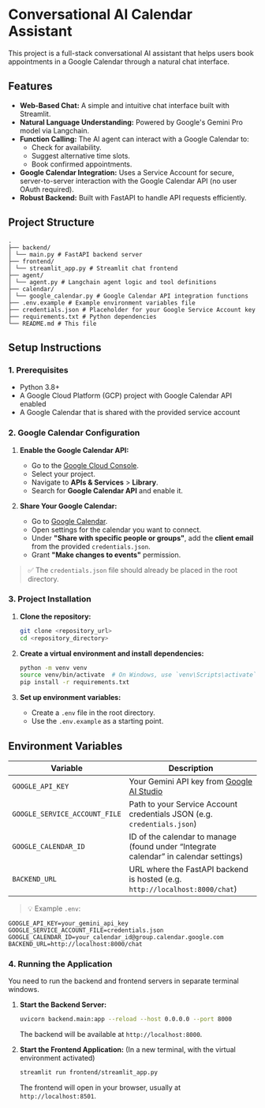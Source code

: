 # Conversational AI Calendar Assistant

This project is a full-stack conversational AI assistant that helps users book appointments in a Google Calendar through a natural chat interface.

## Features

-   **Web-Based Chat:** A simple and intuitive chat interface built with Streamlit.
-   **Natural Language Understanding:** Powered by Google's Gemini Pro model via Langchain.
-   **Function Calling:** The AI agent can interact with a Google Calendar to:
    -   Check for availability.
    -   Suggest alternative time slots.
    -   Book confirmed appointments.
-   **Google Calendar Integration:** Uses a Service Account for secure, server-to-server interaction with the Google Calendar API (no user OAuth required).
-   **Robust Backend:** Built with FastAPI to handle API requests efficiently.

## Project Structure
```
.
├── backend/
│ └── main.py # FastAPI backend server
├── frontend/
│ └── streamlit_app.py # Streamlit chat frontend
├── agent/
│ └── agent.py # Langchain agent logic and tool definitions
├── calendar/
│ └── google_calendar.py # Google Calendar API integration functions
├── .env.example # Example environment variables file
├── credentials.json # Placeholder for your Google Service Account key
├── requirements.txt # Python dependencies
└── README.md # This file
```

## Setup Instructions

### 1. Prerequisites

- Python 3.8+
- A Google Cloud Platform (GCP) project with Google Calendar API enabled
- A Google Calendar that is shared with the provided service account

### 2. Google Calendar Configuration

1. **Enable the Google Calendar API:**
    - Go to the [Google Cloud Console](https://console.cloud.google.com/).
    - Select your project.
    - Navigate to **APIs & Services** > **Library**.
    - Search for **Google Calendar API** and enable it.

2. **Share Your Google Calendar:**
    - Go to [Google Calendar](https://calendar.google.com/).
    - Open settings for the calendar you want to connect.
    - Under **"Share with specific people or groups"**, add the **client email** from the provided `credentials.json`.
    - Grant **"Make changes to events"** permission.

> ✅ The `credentials.json` file should already be placed in the root directory.

### 3. Project Installation

1. **Clone the repository:**
    ```bash
    git clone <repository_url>
    cd <repository_directory>
    ```

2. **Create a virtual environment and install dependencies:**
    ```bash
    python -m venv venv
    source venv/bin/activate  # On Windows, use `venv\Scripts\activate`
    pip install -r requirements.txt
    ```

3. **Set up environment variables:**
    - Create a `.env` file in the root directory.
    - Use the `.env.example` as a starting point.

## Environment Variables

| Variable | Description |
|----------|-------------|
| `GOOGLE_API_KEY` | Your Gemini API key from [Google AI Studio](https://aistudio.google.com/app/apikey) |
| `GOOGLE_SERVICE_ACCOUNT_FILE` | Path to your Service Account credentials JSON (e.g. `credentials.json`) |
| `GOOGLE_CALENDAR_ID` | ID of the calendar to manage (found under “Integrate calendar” in calendar settings) |
| `BACKEND_URL` | URL where the FastAPI backend is hosted (e.g. `http://localhost:8000/chat`) |

> 💡 Example `.env`:
```env
GOOGLE_API_KEY=your_gemini_api_key
GOOGLE_SERVICE_ACCOUNT_FILE=credentials.json
GOOGLE_CALENDAR_ID=your_calendar_id@group.calendar.google.com
BACKEND_URL=http://localhost:8000/chat
```
### 4. Running the Application

You need to run the backend and frontend servers in separate terminal windows.

1.  **Start the Backend Server:**
    ```bash
    uvicorn backend.main:app --reload --host 0.0.0.0 --port 8000
    ```
    The backend will be available at `http://localhost:8000`.

2.  **Start the Frontend Application:**
    (In a new terminal, with the virtual environment activated)
    ```bash
    streamlit run frontend/streamlit_app.py
    ```
    The frontend will open in your browser, usually at `http://localhost:8501`.